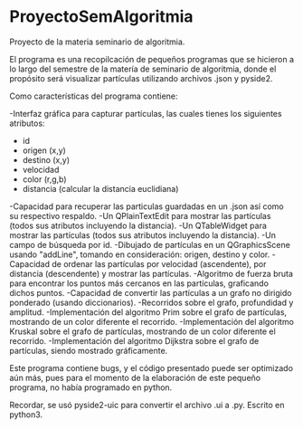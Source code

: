 # ProyectoSemAlgoritmia
Proyecto de la materia seminario de algoritmia.

El programa es una recopilcación de pequeños programas que se hicieron a lo largo del semestre de la matería de seminario de algoritmia, donde el propósito será visualizar partículas utilizando archivos .json y pyside2.

Como características del programa contiene:

-Interfaz gráfica para capturar partículas, las cuales tienes los siguientes atributos:
  - id
  - origen (x,y)
  - destino (x,y)
  - velocidad
  - color (r,g,b)
  - distancia (calcular la distancia euclidiana)

-Capacidad para recuperar las particulas guardadas en un .json así como su respectivo respaldo.
-Un QPlainTextEdit para mostrar las partículas (todos sus atributos incluyendo la distancia).
-Un QTableWidget para mostrar las partículas (todos sus atributos incluyendo la distancia).
-Un campo de búsqueda por id.
-Dibujado de partículas en un QGraphicsScene usando "addLine", tomando en consideración: origen, destino y color.
-Capacidad de ordenar las partículas por velocidad (ascendente), por distancia (descendente) y mostrar las partículas.
-Algoritmo de fuerza bruta para encontrar los puntos más cercanos en las partículas, graficando dichos puntos.
-Capacidad de convertir las partículas a un grafo no dirigido ponderado (usando diccionarios).
-Recorridos sobre el grafo, profundidad y amplitud.
-Implementación del algoritmo Prim sobre el grafo de partículas, mostrando de un color diferente el recorrido.
-Implementación del algoritmo Kruskal sobre el grafo de partículas, mostrando de un color diferente el recorrido.
-Implementación del algoritmo Dijkstra sobre el grafo de partículas, siendo mostrado gráficamente.

Este programa contiene bugs, y el código presentado puede ser optimizado aún más, pues para el momento de la elaboración de este pequeño programa, no había programado en python.

Recordar, se usó pyside2-uic para convertir el archivo .ui a .py. Escrito en python3.



